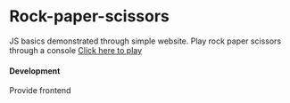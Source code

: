 # Rock-paper-scissors
JS basics demonstrated through simple website.
Play rock paper scissors through a console
[Click here to play](https://tomokos2.github.io/Rock-paper-scissors/)

#### Development
Provide frontend
